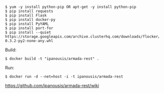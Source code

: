 ```
$ yum -y install python-pip OR apt-get -y install python-pip
$ pip install requests
$ pip install Flask
$ pip install docker-py
$ pip install PyYAML
$ pip install port-for
$ pip install --quiet https://storage.googleapis.com/archive.clusterhq.com/downloads/flocker/Flocker-0.3.2-py2-none-any.whl
```
Build:
```
$ docker build -t "ipanousis/armada-rest" .
```

Run:
```
$ docker run -d --net=host -i -t ipanousis/armada-rest
```

https://github.com/ipanousis/armada-rest/wiki
